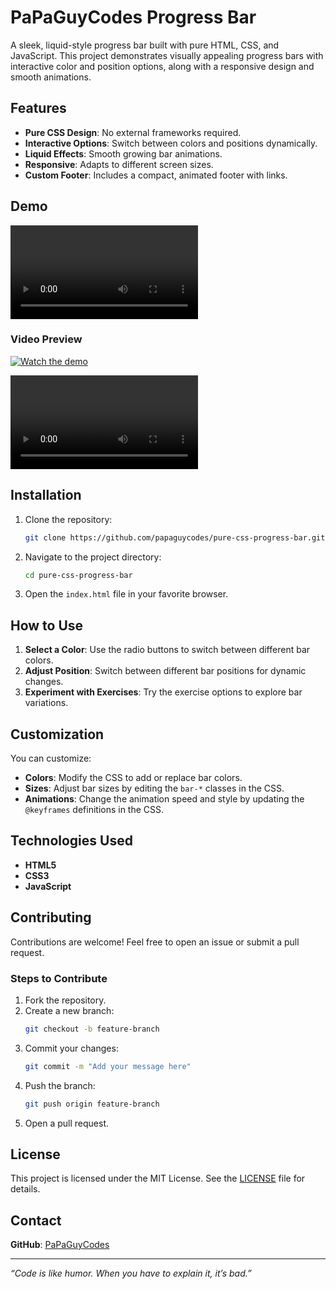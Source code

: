 # PaPaGuyCodes Progress Bar

A sleek, liquid-style progress bar built with pure HTML, CSS, and JavaScript. This project demonstrates visually appealing progress bars with interactive color and position options, along with a responsive design and smooth animations.

## Features

- **Pure CSS Design**: No external frameworks required.
- **Interactive Options**: Switch between colors and positions dynamically.
- **Liquid Effects**: Smooth growing bar animations.
- **Responsive**: Adapts to different screen sizes.
- **Custom Footer**: Includes a compact, animated footer with links.

## Demo

<video src="https://github.com/papaguycodes/pure-css-progress-bar/blob/main/demo/purecss.avi" controls="controls" style="max-width: 100%;">
    Your browser does not support the video tag.
</video>

### Video Preview
[![Watch the demo](https://github.com/papaguycodes/pure-css-progress-bar/demo/purecss.png)](https://github.com/papaguycodes/pure-css-progress-bar/blob/main/demo/purecss.avi)

<video src="https://github.com/papaguycodes/pure-css-progress-bar/demo/purecss.mp4" controls="controls" style="max-width: 100%;">
    Your browser does not support the video tag.
</video>

## Installation

1. Clone the repository:
    ```bash
    git clone https://github.com/papaguycodes/pure-css-progress-bar.git
    ```
2. Navigate to the project directory:
    ```bash
    cd pure-css-progress-bar
    ```
3. Open the `index.html` file in your favorite browser.

## How to Use

1. **Select a Color**: Use the radio buttons to switch between different bar colors.
2. **Adjust Position**: Switch between different bar positions for dynamic changes.
3. **Experiment with Exercises**: Try the exercise options to explore bar variations.

## Customization

You can customize:
- **Colors**: Modify the CSS to add or replace bar colors.
- **Sizes**: Adjust bar sizes by editing the `bar-*` classes in the CSS.
- **Animations**: Change the animation speed and style by updating the `@keyframes` definitions in the CSS.

## Technologies Used

- **HTML5**
- **CSS3**
- **JavaScript**

 
## Contributing

Contributions are welcome! Feel free to open an issue or submit a pull request.

### Steps to Contribute

1. Fork the repository.
2. Create a new branch:
    ```bash
    git checkout -b feature-branch
    ```
3. Commit your changes:
    ```bash
    git commit -m "Add your message here"
    ```
4. Push the branch:
    ```bash
    git push origin feature-branch
    ```
5. Open a pull request.

## License

This project is licensed under the MIT License. See the [LICENSE](LICENSE) file for details.

## Contact

**GitHub**: [PaPaGuyCodes](https://github.com/PaPaGuyCodes)   

---

_“Code is like humor. When you have to explain it, it’s bad.”_
